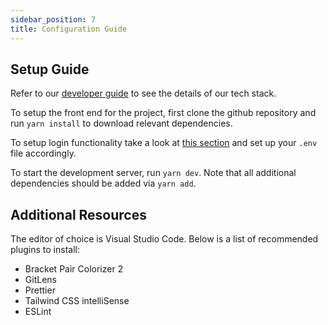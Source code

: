 ```yaml
---
sidebar_position: 7
title: Configuration Guide
---
```


## **Setup Guide**

Refer to our [developer guide](DeveloperGuide) to see the details of our tech
stack.

To setup the front end for the project, first clone the github repository and
run `yarn install` to download relevant dependencies.

To setup login functionality take a look at
[this section](DeveloperGuide#providers) and set up your `.env` file
accordingly.

To start the development server, run `yarn dev`. Note that all additional
dependencies should be added via `yarn add`.

## **Additional Resources**

The editor of choice is Visual Studio Code. Below is a list of recommended
plugins to install:

- Bracket Pair Colorizer 2
- GitLens
- Prettier
- Tailwind CSS intelliSense
- ESLint
